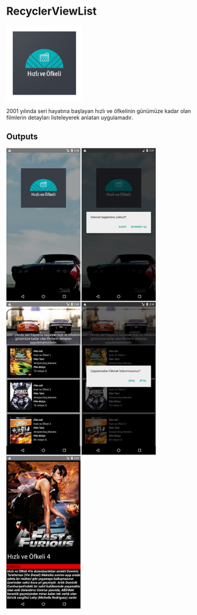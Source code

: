 # RecyclerViewList

<p align="left">
  <img src="https://raw.githubusercontent.com/Yavuztmrrr/RecyclerViewList/main/images/laucnher.png" height="200" />
</p>

 2001 yılında seri hayatına başlayan hızlı ve öfkelinin günümüze kadar olan filmlerin detayları listeleyerek anlatan uygulamadır.

<h2 id="Outputs">Outputs</h2>
<p>
  <img height= "400"   src="https://raw.githubusercontent.com/Yavuztmrrr/RecyclerViewList/main/Screens/SplashActivity.png" alt="SS1" />
  <img height= "400"  src="https://raw.githubusercontent.com/Yavuztmrrr/RecyclerViewList/main/Screens/SplahsActivityNetwork.png" alt="SS2" />
  <img height= "400"  src="https://raw.githubusercontent.com/Yavuztmrrr/RecyclerViewList/main/Screens/ListAcivity.png" alt="SS3" />
  <img height= "400" src="https://raw.githubusercontent.com/Yavuztmrrr/RecyclerViewList/main/Screens/ListActivityAlert.png" alt="SS4" />
  <img height= "400" src="https://raw.githubusercontent.com/Yavuztmrrr/RecyclerViewList/main/Screens/DetayActivity.png" alt="SS5" />
</p>

